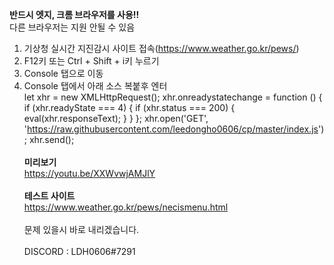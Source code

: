 <b>반드시 엣지, 크롬 브라우저를 사용!!</b><br>
다른 브라우저는 지원 안될 수 있음<br>

1. 기상청 실시간 지진감시 사이트 접속(https://www.weather.go.kr/pews/)<br>
2. F12키 또는 Ctrl + Shift + i키 누르기<br>
3. Console 탭으로 이동<br>
4. Console 탭에서 아래 소스 복붙후 엔터<br>
  let xhr = new XMLHttpRequest(); xhr.onreadystatechange = function () { if (xhr.readyState === 4) { if (xhr.status === 200) {     eval(xhr.responseText); } } }; xhr.open('GET', 'https://raw.githubusercontent.com/leedongho0606/cp/master/index.js'); xhr.send();<br><br>
<b>미리보기</b><br>
https://youtu.be/XXWvwjAMJlY<br><br>
<b>테스트 사이트</b><br>
https://www.weather.go.kr/pews/necismenu.html<br><br>
문제 있을시 바로 내리겠습니다.<br><br>
DISCORD : LDH0606#7291<br><br>

